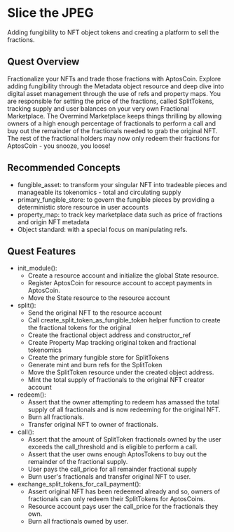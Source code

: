 # Slice the JPEG
Adding fungibility to NFT object tokens and creating a platform to sell the fractions.

## Quest Overview
Fractionalize your NFTs and trade those fractions with AptosCoin. Explore adding fungibility through the Metadata object resource and deep dive into digital asset management through the use of refs and property maps. You are responsible for setting the price of the fractions, called SplitTokens, tracking supply and user balances on your very own Fractional Marketplace.
The Overmind Marketplace keeps things thrilling by allowing owners of a high enough percentage of fractionals to perform a call and buy out the remainder of the fractionals needed to grab the original NFT. The rest of the fractional holders may now only redeem their fractions for AptosCoin - you snooze, you loose!

## Recommended Concepts
- fungible_asset: to transform your singular NFT into tradeable pieces and manageable its tokenomics - total and circulating supply
- primary_fungible_store:​ to govern the fungible pieces by providing a deterministic store resource in user accounts
- property_map:​ to track key marketplace data such as price of fractions and origin NFT metadata
- Object standard:​ with a special focus on manipulating refs. 

## Quest Features
- init_module():
  - Create a resource account and initialize the global State resource.
  - Register AptosCoin for resource account to accept payments in AptosCoin.
  - Move the State resource to the resource account
- split():
  - Send the original NFT to the resource account
  - Call create_split_token_as_fungible_token helper function to create the fractional tokens for the original
  - Create the fractional object address and constructor_ref
  - Create Property Map tracking original token and fractional tokenomics
  - Create the primary fungible store for SplitTokens
  - Generate mint and burn refs for the SplitToken
  - Move the SplitToken resource under the created object address.
  - Mint the total supply of fractionals to the original NFT creator account
- redeem():
  - Assert that the owner attempting to redeem has amassed the total supply of all fractionals and is now redeeming for the original NFT.
  - Burn all fractionals.
  - Transfer original NFT to owner of fractionals.
- call():
  - Assert that the amount of SplitToken fractionals owned by the user exceeds the call_threshold and is eligible to perform a call.
  - Assert that the user owns enough AptosTokens to buy out the remainder of the fractional supply.
  - User pays the call_price for all remainder fractional supply
  - Burn user's fractionals and transfer original NFT to user.
- exchange_split_tokens_for_call_payment():
  - Assert original NFT has been redeemed already and so, owners of fractionals can only redeem their SplitTokens for AptosCoins.
  - Resource account pays user the call_price for the fractionals they own.
  - Burn all fractionals owned by user. 
